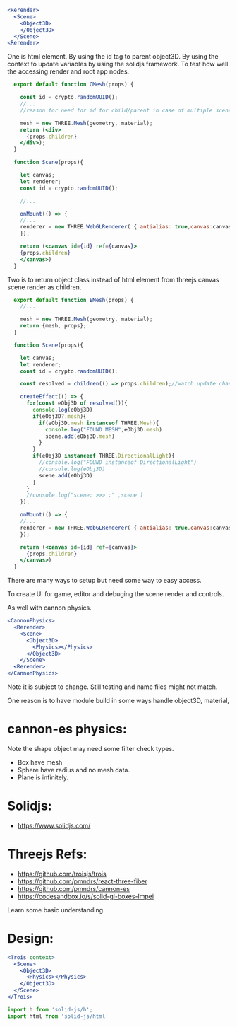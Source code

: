 


```jsx
<Rerender>
  <Scene>
    <Object3D>
    </Object3D>
  </Scene>
<Rerender>
```

  One is html element. By using the id tag to parent object3D. By using the context to update variables by using the solidjs framework. To test how well the accessing render and root app nodes.

```jsx
  export default function CMesh(props) {

    const id = crypto.randomUUID();
    //...
    //reason for need for id for child/parent in case of multiple scenes

    mesh = new THREE.Mesh(geometry, material);
    return (<div>
      {props.children}
    </div>);
  }

  function Scene(props){

    let canvas;
    let renderer;
    const id = crypto.randomUUID();

    //...

    onMount(() => {
    //...
    renderer = new THREE.WebGLRenderer( { antialias: true,canvas:canvas } );
    });

    return (<canvas id={id} ref={canvas}>
    {props.children}
    </canvas>)
  }
```
  
  Two is to return object class instead of html element from threejs canvas scene render as children.

```jsx
  export default function EMesh(props) {
    //...

    mesh = new THREE.Mesh(geometry, material);
    return {mesh, props};
  }

  function Scene(props){

    let canvas;
    let renderer;
    const id = crypto.randomUUID();

    const resolved = children(() => props.children);//watch update changes

    createEffect(() => {
      for(const eObj3D of resolved()){
        console.log(eObj3D)
        if(eObj3D?.mesh){
          if(eObj3D.mesh instanceof THREE.Mesh){
            console.log("FOUND MESH",eObj3D.mesh)
            scene.add(eObj3D.mesh)
          }
        }
        if(eObj3D instanceof THREE.DirectionalLight){
          //console.log("FOUND instanceof DirectionalLight")
          //console.log(eObj3D)
          scene.add(eObj3D)
        }
      }
      //console.log("scene: >>> :" ,scene )
    });

    onMount(() => {
    //...
    renderer = new THREE.WebGLRenderer( { antialias: true,canvas:canvas } );
    });

    return (<canvas id={id} ref={canvas}>
      {props.children}
    </canvas>)
  }
```

  There are many ways to setup but need some way to easy access.

  To create UI for game, editor and debuging the scene render and controls.

  As well with cannon physics.

```jsx
<CannonPhysics>
  <Rerender>
    <Scene>
      <Object3D>
        <Physics></Physics>
      </Object3D>
    </Scene>
  <Rerender>
</CannonPhysics>
```
  Note it is subject to change. Still testing and name files might not match.

  One reason is to have module build in some ways handle object3D, material,

# cannon-es physics:
  Note the shape object may need some filter check types.

- Box have mesh
- Sphere have radius and no mesh data.
- Plane is infinitely.

# Solidjs:
 - https://www.solidjs.com/

# Threejs Refs:
 - https://github.com/troisjs/trois
 - https://github.com/pmndrs/react-three-fiber
 - https://github.com/pmndrs/cannon-es
 - https://codesandbox.io/s/solid-gl-boxes-lmpei

  Learn some basic understanding.

# Design:

```jsx
<Trois context>
  <Scene>
    <Object3D>
      <Physics></Physics>
    </Object3D>
  </Scene>
</Trois>
```


```js
import h from 'solid-js/h';
import html from 'solid-js/html'
```